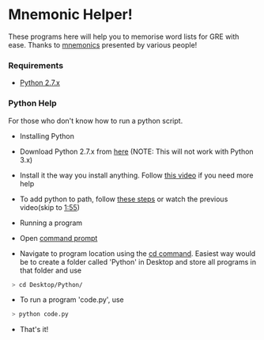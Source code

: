 # Mnemonic Helper!
These programs here will help you to memorise word lists for GRE with ease. Thanks to [mnemonics](http://www.mnemonicdictionary.com/) presented by various people!

### Requirements
 - [Python 2.7.x](https://www.python.org/downloads/)
 
### Python Help
For those who don't know how to run a python script.
 - Installing Python
  - Download Python 2.7.x from [here](https://www.python.org/downloads/) (NOTE: This will not work with Python 3.x)
  - Install it the way you install anything. Follow [this video](https://www.youtube.com/watch?v=gD4eulxGNok) if you need more help
  - To add python to path, follow [these steps](http://stackoverflow.com/questions/3701646/how-to-add-to-the-pythonpath-in-windows-7) or watch the previous video(skip to [1:55](https://youtu.be/gD4eulxGNok?t=1m55s))

 - Running a program
  - Open [command prompt](http://www.digitalcitizen.life/7-ways-launch-command-prompt-windows-7-windows-8)
  - Navigate to program location using the [cd command](http://www.digitalcitizen.life/command-prompt-how-use-basic-commands).
   Easiest way would be to create a folder called 'Python' in Desktop and store all programs in that folder and use
  ```sh
   > cd Desktop/Python/ 
  ```
  - To run a program 'code.py', use
  ```sh
   > python code.py
  ```
 - That's it!

